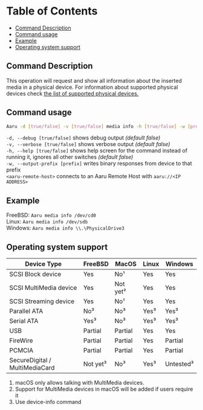 # Table of Contents

- [Command Description](#command-description)
- [Command usage](#command-usage)
- [Example](#example)
- [Operating system support](#operating-system-support)

## Command Description

This operation will request and show all information about the inserted media in a physical device. For information about supported physical devices check [the list of supported physical devices.](../faq/supported-devices.md)

## Command usage

```bash
Aaru -d [true/false] -v [true/false] media info -h [true/false] -w [prefix] <device-path/aaru-remote-host>
```

`-d, --debug [true/false]` shows debug output *(default false)*                            
`-v, --verbose [true/false]` shows verbose output *(default false)*                           
`-h, --help [true/false]` shows help screen for the command instead of running it, ignores all other switches *(default false)*           
`-w, --output-prefix [prefix]` writes binary responses from device to that prefix       
`<aaru-remote-host>` connects to an Aaru Remote Host with ```aaru://<IP ADDRESS>```

## Example

FreeBSD: `Aaru media info /dev/cd0`   
Linux: `Aaru media info /dev/sdb`    
Windows: `Aaru media info \\.\PhysicalDrive3`

## Operating system support

| Device Type  | FreeBSD  | MacOS  | Linux  | Windows  |
|--------------|----------|--------|--------|----------|
| SCSI Block device  | Yes  | No¹  | Yes  | Yes  |
| SCSI MultiMedia device  | Yes  | Not yet² | Yes  | Yes  |
| SCSI Streaming device  | Yes  | No¹  | Yes  | Yes  |
| Parallel ATA  | No³ | No³  | Yes³  | Yes³  |
| Serial ATA  | Yes³  | No³  | Yes³  | Yes³  |
| USB  | Partial | Partial | Yes  | Yes  |
| FireWire  | Partial | Partial | Yes  | Partial |
| PCMCIA  | Partial | Partial | Yes  | Partial |
| SecureDigital / MultiMediaCard  | Not yet³ | No³  | Yes³  | Untested³ |

1. macOS only allows talking with MultiMedia devices.
2. Support for MultiMedia devices in macOS will be added if users require it
3. Use device-info command